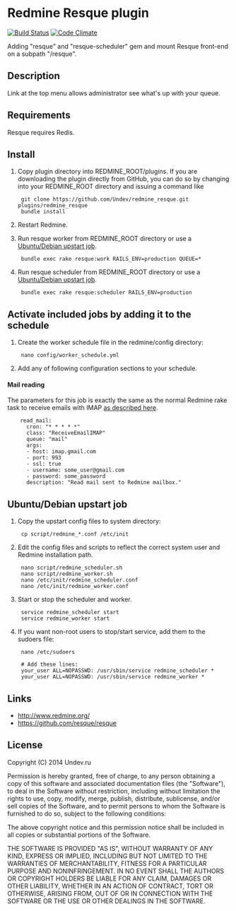 # Redmine Resque plugin

[![Build Status](https://travis-ci.org/Undev/redmine_resque.png?branch=master)](https://travis-ci.org/Undev/redmine_resque)
[![Code Climate](https://codeclimate.com/github/Undev/redmine_resque.png)](https://codeclimate.com/github/Undev/redmine_resque)

Adding "resque" and "resque-scheduler" gem and mount Resque front-end on a subpath "/resque".

## Description

Link at the top menu allows administrator see what's up with your queue.

## Requirements

Resque requires Redis.

## Install

1. Copy plugin directory into REDMINE_ROOT/plugins.
If you are downloading the plugin directly from GitHub,
you can do so by changing into your REDMINE_ROOT directory and issuing a command like

        git clone https://github.com/Undev/redmine_resque.git plugins/redmine_resque
        bundle install

2. Restart Redmine.

3. Run resque worker from REDMINE_ROOT directory or use a [Ubuntu/Debian upstart job](#ubuntudebian-upstart-job).

        bundle exec rake resque:work RAILS_ENV=production QUEUE=*
        
4. Run resque scheduler from REDMINE_ROOT directory or use a [Ubuntu/Debian upstart job](#ubuntudebian-upstart-job).

        bundle exec rake resque:scheduler RAILS_ENV=production

## Activate included jobs by adding it to the schedule

1. Create the worker schedule file in the redmine/config directory:

        nano config/worker_schedule.yml

2. Add any of following configuration sections to your schedule.

#### Mail reading

The parameters for this job is exactly the same as the normal Redmine rake task to receive emails with IMAP 
[as described here](http://www.redmine.org/projects/redmine/wiki/RedmineReceivingEmails).

        read_mail:
          cron: "* * * * *"
          class: "ReceiveEmailIMAP"
          queue: "mail"
          args:
          - host: imap.gmail.com
          - port: 993
          - ssl: true
          - username: some_user@gmail.com
          - password: some_password
          description: "Read mail sent to Redmine mailbox."

## Ubuntu/Debian upstart job

1. Copy the upstart config files to system directory:

        cp script/redmine_*.conf /etc/init

2. Edit the config files and scripts to reflect the correct system user and Redmine installation path.

        nano script/redmine_scheduler.sh
        nano script/redmine_worker.sh
        nano /etc/init/redmine_scheduler.conf
        nano /etc/init/redmine_worker.conf

3. Start or stop the scheduler and worker.

        service redmine_scheduler start
        service redmine_worker start

4. If you want non-root users to stop/start service, add them to the sudoers file:

        nano /etc/sudoers
        
        # Add these lines:
        your_user ALL=NOPASSWD: /usr/sbin/service redmine_scheduler *
        your_user ALL=NOPASSWD: /usr/sbin/service redmine_worker *


## Links

- http://www.redmine.org/
- https://github.com/resque/resque

## License

Copyright (C) 2014 Undev.ru

Permission is hereby granted, free of charge, to any person obtaining a copy of this software and associated documentation files (the "Software"), to deal in the Software without restriction, including without limitation the rights to use, copy, modify, merge, publish, distribute, sublicense, and/or sell copies of the Software, and to permit persons to whom the Software is furnished to do so, subject to the following conditions:

The above copyright notice and this permission notice shall be included in all copies or substantial portions of the Software.

THE SOFTWARE IS PROVIDED "AS IS", WITHOUT WARRANTY OF ANY KIND, EXPRESS OR IMPLIED, INCLUDING BUT NOT LIMITED TO THE WARRANTIES OF MERCHANTABILITY, FITNESS FOR A PARTICULAR PURPOSE AND NONINFRINGEMENT. IN NO EVENT SHALL THE AUTHORS OR COPYRIGHT HOLDERS BE LIABLE FOR ANY CLAIM, DAMAGES OR OTHER LIABILITY, WHETHER IN AN ACTION OF CONTRACT, TORT OR OTHERWISE, ARISING FROM, OUT OF OR IN CONNECTION WITH THE SOFTWARE OR THE USE OR OTHER DEALINGS IN THE SOFTWARE.
